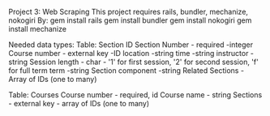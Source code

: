 Project 3: Web Scraping
This project requires rails, bundler, mechanize, nokogiri
By:
gem install rails
gem install bundler
gem install nokogiri
gem install mechanize

Needed data types:
Table: Section
ID
Section Number - required -integer
Course number - external key -ID
location -string
time -string
instructor -string
Session length - char - '1' for first session, '2' for second session, 'f' for full term
term -string
Section component -string
Related Sections - Array of IDs (one to many)


Table: Courses
Course number - required, id
Course name - string
Sections - external key - array of IDs (one to many)

